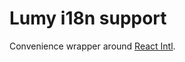 # Lumy i18n support

Convenience wrapper around [React Intl](https://formatjs.io/docs/react-intl/).
